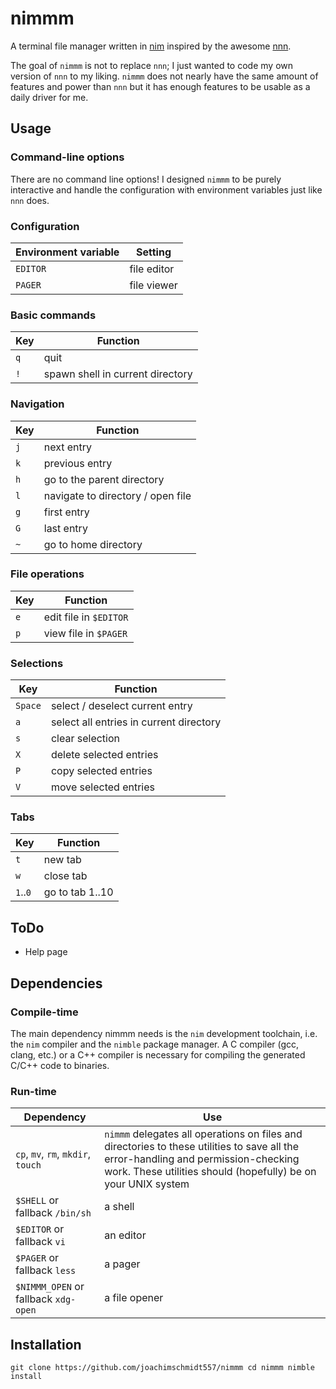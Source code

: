 # nimmm

A terminal file manager written in [nim](https://nim-lang.org/)
inspired by the awesome [nnn](https://github.com/jarun/nnn). 

The goal of `nimmm` is not to replace `nnn`; I just
wanted to code my own version of `nnn` to my liking.
`nimmm` does not nearly have the same amount of features
and power than `nnn` but it has enough features to be
usable as a daily driver for me.

## Usage

### Command-line options

There are no command line options! I designed `nimmm`
to be purely interactive and handle the configuration
with environment variables just like `nnn` does.

### Configuration

| Environment variable | Setting |
| --- | --- |
| `EDITOR` | file editor |
| `PAGER` | file viewer |

### Basic commands

| Key | Function |
| --- | --- |
| `q` | quit |
| `!` | spawn shell in current directory |

### Navigation

| Key | Function |
| --- | --- |
| `j` | next entry |
| `k` | previous entry |
| `h` | go to the parent directory |
| `l` | navigate to directory / open file |
| `g` | first entry |
| `G` | last entry |
| `~` | go to home directory |

### File operations

| Key | Function |
| --- | --- |
| `e` | edit file in `$EDITOR` |
| `p` | view file in `$PAGER` |

### Selections

| Key | Function |
| --- | --- |
| `Space` | select / deselect current entry |
| `a` | select all entries in current directory |
| `s` | clear selection |
| `X` | delete selected entries |
| `P` | copy selected entries |
| `V` | move selected entries |

### Tabs

| Key | Function |
| --- | --- |
| `t` | new tab |
| `w` | close tab |
| `1`..`0` | go to tab 1..10 |

## ToDo

* Help page

## Dependencies

### Compile-time

The main dependency nimmm needs is the `nim` development
toolchain, i.e. the `nim` compiler and the `nimble`
package manager. A C compiler (gcc, clang, etc.) or
a C++ compiler is necessary for compiling the generated
C/C++ code to binaries.

### Run-time

| Dependency | Use |
| --- | --- |
| `cp`, `mv`, `rm`, `mkdir`, `touch` | `nimmm` delegates all operations on files and directories to these utilities to save all the error-handling and permission-checking work. These utilities should (hopefully) be on your UNIX system |
| `$SHELL` or fallback `/bin/sh` | a shell |
| `$EDITOR` or fallback `vi` | an editor |
| `$PAGER` or fallback `less` | a pager |
| `$NIMMM_OPEN` or fallback `xdg-open` | a file opener |

## Installation

``
git clone https://github.com/joachimschmidt557/nimmm
cd nimmm
nimble install
``
